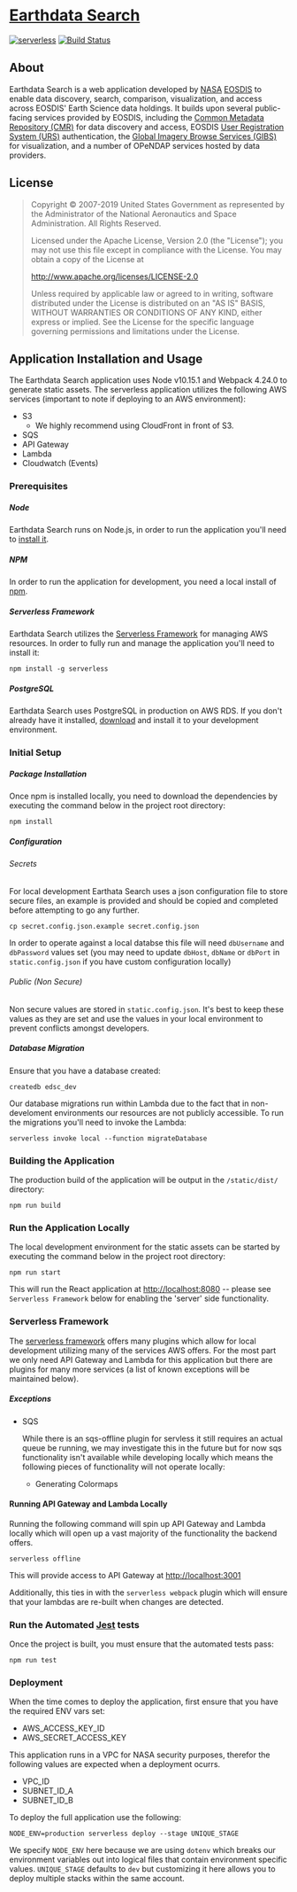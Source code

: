 # [Earthdata Search](https://search.earthdata.nasa.gov)

[![serverless](http://public.serverless.com/badges/v3.svg)](http://www.serverless.com)
[![Build Status](https://travis-ci.org/nasa/earthdata-search.svg?branch=EDSC-2133)](https://travis-ci.org/nasa/earthdata-search)

## About
Earthdata Search is a web application developed by [NASA](http://nasa.gov) [EOSDIS](https://earthdata.nasa.gov)
to enable data discovery, search, comparison, visualization, and access across EOSDIS' Earth Science data holdings.
It builds upon several public-facing services provided by EOSDIS, including
the [Common Metadata Repository (CMR)](https://cmr.earthdata.nasa.gov/search/) for data discovery and access,
EOSDIS [User Registration System (URS)](https://urs.earthdata.nasa.gov) authentication,
the [Global Imagery Browse Services (GIBS)](https://earthdata.nasa.gov/gibs) for visualization,
and a number of OPeNDAP services hosted by data providers.

## License

> Copyright © 2007-2019 United States Government as represented by the Administrator of the National Aeronautics and Space Administration. All Rights Reserved.
>
> Licensed under the Apache License, Version 2.0 (the "License"); you may not use this file except in compliance with the License.
> You may obtain a copy of the License at
>
>    http://www.apache.org/licenses/LICENSE-2.0
>
>Unless required by applicable law or agreed to in writing, software distributed under the License is distributed on an "AS IS" BASIS,
>WITHOUT WARRANTIES OR CONDITIONS OF ANY KIND, either express or implied. See the License for the specific language governing permissions and limitations under the License.

## Application Installation and Usage

The Earthdata Search application uses Node v10.15.1 and Webpack 4.24.0 to generate static assets. The serverless application utilizes the following AWS services (important to note if deploying to an AWS environment):
- S3
  - We highly recommend using CloudFront in front of S3.
- SQS
- API Gateway
- Lambda
- Cloudwatch (Events)

### Prerequisites

##### Node
Earthdata Search runs on Node.js, in order to run the application you'll need to [install it](https://nodejs.org/en/download/).

##### NPM
In order to run the application for development, you need a local install of [npm](https://www.npmjs.com/get-npm).

##### Serverless Framework
Earthdata Search utilizes the [Serverless Framework](https://serverless.com/) for managing AWS resources. In order to fully run and manage the application you'll need to install it:

    npm install -g serverless

##### PostgreSQL
Earthdata Search uses PostgreSQL in production on AWS RDS. If you don't already have it installed, [download](https://www.postgresql.org/download/) and install it to your development environment.

### Initial Setup

##### Package Installation

Once npm is installed locally, you need to download the dependencies by executing the command below in the project root directory:

    npm install
    
##### Configuration

###### Secrets

For local development Earthata Search uses a json configuration file to store secure files, an example is provided and should be copied and completed before attempting to go any further.

	cp secret.config.json.example secret.config.json
    
In order to operate against a local databse this file will need `dbUsername` and `dbPassword` values set (you may need to update `dbHost`, `dbName` or `dbPort` in `static.config.json` if you have custom configuration locally)

###### Public (Non Secure)
Non secure values are stored in `static.config.json`. It's best to keep these values as they are set and use the values in your local environment to prevent conflicts amongst developers.

##### Database Migration

Ensure that you have a database created:

	createdb edsc_dev

Our database migrations run within Lambda due to the fact that in non-develoment environments our resources are not publicly accessible. To run the migrations you'll need to invoke the Lambda:

	serverless invoke local --function migrateDatabase


### Building the Application

The production build of the application will be output in the `/static/dist/` directory:

    npm run build
    
    
### Run the Application Locally

The local development environment for the static assets can be started by executing the command below in the project root directory:

    npm run start

This will run the React application at [http://localhost:8080](http://localhost:8080) -- please see `Serverless Framework` below for enabling the 'server' side functionality.


### Serverless Framework

The [serverless framework](https://serverless.com/framework/docs/providers/aws/) offers many plugins which allow for local development utilizing many of the services AWS offers. For the most part we only need API Gateway and Lambda for this application but there are plugins for many more services (a list of known exceptions will be maintained below).

##### Exceptions
- SQS

	While there is an sqs-offline plugin for servless it still requires an actual queue be running, we may investigate this in the future but for now sqs functionality isn't available while developing locally which means the following pieces of functionality will not operate locally:
	- Generating Colormaps

#### Running API Gateway and Lambda Locally

Running the following command will spin up API Gateway and Lambda locally which will open up a vast majority of the functionality the backend offers.

	serverless offline

This will provide access to API Gateway at [http://localhost:3001](http://localhost:3001)

Additionally, this ties in with the `serverless webpack` plugin which will ensure that your lambdas are re-built when changes are detected.


### Run the Automated [Jest](https://jestjs.io/) tests

Once the project is built, you must ensure that the automated tests pass:

    npm run test

### Deployment

When the time comes to deploy the application, first ensure that you have the required ENV vars set:

- AWS_ACCESS_KEY_ID
- AWS_SECRET_ACCESS_KEY

This application runs in a VPC for NASA security purposes, therefor the following values are expected when a deployment ocurrs.

- VPC_ID
- SUBNET_ID_A
- SUBNET_ID_B

To deploy the full application use the following:

	NODE_ENV=production serverless deploy --stage UNIQUE_STAGE
    
We specify `NODE_ENV` here because we are using `dotenv` which breaks our environment variables out into logical files that contain environment specific values. `UNIQUE_STAGE` defaults to `dev` but customizing it here allows you to deploy multiple stacks within the same account.